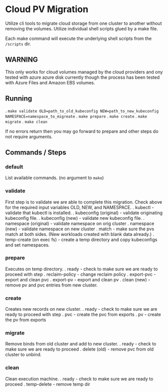 # Cloud PV Migration
Utilize cli tools to migrate cloud storage from one cluster to another without removing the volumes. Utilize individual shell scripts glued by a make file.

Each make command will execute the underlying shell scripts from the `/scripts` dir.

## WARNING
This only works for cloud volumes managed by the cloud providers and ony tested with azure azure disk currently though the process has been tested with Azure Files and Amazon EBS volumes.

## Running
 . `make validate OLD=path_to_old_kubeconfig NEW=path_to_new_kubeconfig NAMESPACE=namespace_to_migreate`
 . `make prepare`
 . `make create`
 . `make migrate`
 . `make clean`

If no errors return then you may go forward to prepare and other steps do not require arguments.

## Commands / Steps	
### default 
List available commands. (no argument to `make`)

### validate 
First step is to validate we are able to complete this migration. Check above for the required input variables OLD, NEW, and NAMESPACE.
	. kubectl - validate that kubectl is installed.
	. kubeconfig (original) - validate originating kubeconfig file.
	. kubeconfig (new) - validate new kubeconfig file.
	. namespace (original) - validate namespace on orig cluster
	. namespace (new) - validate namespace on new cluster
	. match - make sure the pvs match at both sides. (New workloads created with blank data already.)
	. temp-create (on exec fs) - create a temp directory and copy kubeconfigs and set 
namespaces.

### prepare
Executes on temp directory.
	. ready - check to make sure we are ready to proceed with step
	. reclaim-policy - change reclaim policy
	. export-pvc - export and clean pvc
	. export-pv - export and clean pv
	. clean (new) - remove pv and pvc entries from new cluster.
	
### create
Creates new records on new cluster.
	. ready - check to make sure we are ready to proceed with step
	. pvc - create the pvc from exports
	. pv - create the pv from exports
	
### migrate
Remove binds from old cluster and add to new cluster.
	. ready - check to make sure we are ready to proceed
	. delete (old) - remove pvc from old cluster to unbind.
	
### clean
Clean execution machine.
	. ready - check to make sure we are ready to proceed
	. temp-delete - remove temp dir


